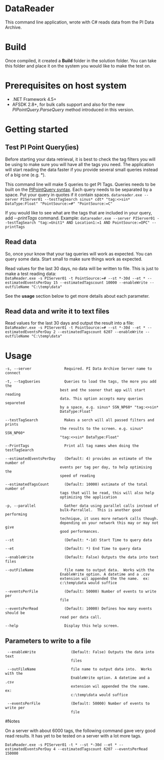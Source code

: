 # DataReader
This command line application, wrote with C# reads data from the PI Data Archive.  
 

# Build
Once compiled, it created a **Build** folder in the solution folder.  You can take this folder and place it on the system you would like to make the test on.

# Prerequisites on host system
* .NET Framework 4.5+
* AFSDK 2.8+, for bulk calls support and also for the new *PIPointQuery.ParseQuery* method introduced in this version.

# Getting started

## Test PI Point Query(ies)

Before starting your data retrieval, it is best to check the tag filters you will be using to make sure you will have all the tags you need.  The application will start reading the data faster if you provide several small queries instead of a big one (e.g. *).

This command line will make 5 queries to get PI Tags.  Queries needs to be built on the [PIPointQuery syntax][1].  Each query needs to be separated by a space.  Put your query in quotes if it contain spaces. 
`datareader.exe --server PIServer01 --testTagSearch sinus* cdt* "tag:<>sin* DataType:Float" "PointSource:=#" "PointSource:=C"`

If you would like to see what are the tags that are included in your query, add *--printTags* command.
Example:
`datareader.exe --server PIServer01 --testTagSearch "tag:=Unit1* AND Location1:=1 AND PointSource:=OPC" --printTags`


## Read data
So, once your know that your tag queries will work as expected. You can query some data.  Start small to make sure things work as expected.

Read values for the last 30 days, no data will be written to file.  This is just to make a test reading data:  
`DataReader.exe -s PIServer01 -t PointSource:=# --st *-30d --et * --estimatedEventsPerDay 15 --estimatedTagscount 10000 --enableWrite --outfileName "C:\temp\data"`

See the **usage** section below to get more details about each parameter.

## Read data and write it to text files
Read values for the last 30 days and output the result into a file:  
`DataReader.exe -s PIServer01 -t PointSource:=# --st *-30d --et * --estimatedEventsPerDay 2 --estimatedTagscount 6207 --enableWrite --outfileName "C:\temp\data"`



# Usage



	-s, --server               Required. PI Data Archive Server name to connect
	
	-t, --tagQueries           Queries to load the tags, the more you add the
	                         best and the sooner that app will start reading
	                         data. This option accepts many queries separeted
	                         by a space. e.g. sinus* SSN_NP60* "tag:<>sin*
	                         DataType:Float"
	
	--testTagSearch            Makes a serch will all passed filters and prints
	                         the results to the screen. e.g. sinus* SSN_NP60*
	                         "tag:<>sin* DataType:Float"
	
	--PrintTags                Print all tag names when doing the testTagSearch
	
	--estimatedEventsPerDay    (Default: 4) provides an estimate of the number of
	                         events per tag per day, to help optimising the
	                         speed of reading
	
	--estimatedTagsCount       (Default: 10000) estimate of the total number of
	                         tags that will be read, this will also help
	                         optimizing the application
	
	-p, --parallel             Gather data using parallel calls instead of
	                         bulk-Parrallel.  This is another good performing
	                         technique, it uses more network calls though.
	                         depending on your network this may or may not give
	                         good performances.
	
	--st                       (Default: *-1d) Start Time to query data
	
	--et                       (Default: *) End Time to query data
	
	--enableWrite              (Default: False) Outputs the data into text files
	
	--outFileName              file name to output data.  Works with the
	                         EnableWrite option. A datetime and a .csv
	                         extension wil appended the the name.  ex:
	                         c:\temp\data would suffice
	
	--eventsPerFile            (Default: 50000) Number of events to write per
	                         file
	
	--eventsPerRead            (Default: 10000) Defines how many events should be
	                         read per data call.
	
	--help                     Display this help screen.

## Parameters to write to a file  
     --enableWrite                (Default: False) Outputs the data into text
                                  files

     --outFileName                file name to output data into.  Works with the
                                  EnableWrite option. A datetime and a .csv
                                  extension wil appended the the name.  ex:
                                  c:\temp\data would suffice

     --eventsPerFile              (Default: 50000) Number of events to write per
                                  file

#Notes

On a server with about 6000 tags, the following command gave very good read results.
It has yet to be tested on a server with a lot more tags.

`DataReader.exe -s PIServer01 -t * --st *-30d --et * --estimatedEventsPerDay 4 --estimatedTagscount 6207 --eventsPerRead 150000`


[1]:https://techsupport.osisoft.com/Documentation/PI-AF-SDK/html/b8fbb6da-7a4b-4570-a09d-7f2b85ed204d.htm

